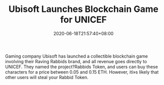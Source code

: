 ﻿---
title: "Ubisoft Launches Blockchain Game for UNICEF"
date: 2020-06-18T21:57:40+08:00
lastmod: 2020-06-18T16:45:40+08:00
draft: false
authors: ["Strong"]
description: "Gaming company Ubisoft has launched a collectible blockchain game involving their Raving Rabbids brand, and all revenue goes directly to UNICEF. They named the project?Rabbids Token, and users can buy these characters for a price between 0.05 and 0.15 ETH. However, ití»s likely that other users will steal your Rabbid Token."
featuredImage: "ubisoft-launches-blockchain-game-for-unicef.jpg"
tags: ["Virtual World","Play to Earn"]
categories: ["news"]
news: ["Virtual World"]
weight: 
lightgallery: true
pinned: false
recommend: false
recommend1: false
---

Gaming company Ubisoft has launched a collectible blockchain game involving their Raving Rabbids brand, and all revenue goes directly to UNICEF. They named the project?Rabbids Token, and users can buy these characters for a price between 0.05 and 0.15 ETH. However, ití»s likely that other users will steal your Rabbid Token.

<!--more-->


